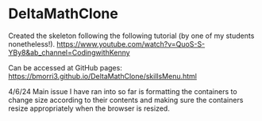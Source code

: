 # DeltaMathClone

Created the skeleton following the following tutorial (by one of my students nonetheless!).
https://www.youtube.com/watch?v=QuoS-S-YBy8&ab_channel=CodingwithKenny

Can be accessed at GitHub pages: https://bmorri3.github.io/DeltaMathClone/skillsMenu.html

4/6/24 Main issue I have ran into so far is formatting the containers to change size according to their contents and making sure the containers resize appropriately when the browser is resized.
